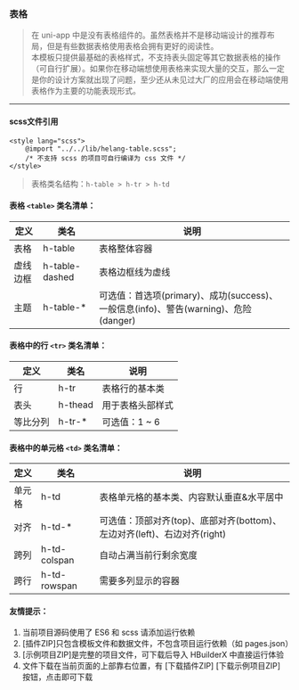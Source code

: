 ### 表格

> 在 uni-app 中是没有表格组件的。虽然表格并不是移动端设计的推荐布局，但是有些数据表格使用表格会拥有更好的阅读性。<br/>本模板只提供最基础的表格样式，不支持表头固定等其它数据表格的操作（可自行扩展）。如果你在移动端想使用表格来实现大量的交互，那么一定是你的设计方案就出现了问题，至少还从未见过大厂的应用会在移动端使用表格作为主要的功能表现形式。

---

#### scss文件引用
```
<style lang="scss">
    @import "../../lib/helang-table.scss";
    /* 不支持 scss 的项目可自行编译为 css 文件 */
</style>
```


> 表格类名结构：<code>h-table &gt; h-tr &gt; h-td </code>


#### 表格 <code>&lt;table&gt;</code> 类名清单：
定义 | 类名 | 说明
-|-|-
表格 | h-table | 表格整体容器
虚线边框 | h-table-dashed | 表格边框线为虚线
主题 | h-table-* | 可选值：首选项(primary)、成功(success)、一般信息(info)、警告(warning)、危险(danger)


#### 表格中的行 <code>&lt;tr&gt;</code> 类名清单：
定义 | 类名 | 说明
-|-|-
行 | h-tr | 表格行的基本类
表头 | h-thead | 用于表格头部样式
等比分列 | h-tr-* | 可选值：1 ~ 6


#### 表格中的单元格 <code>&lt;td&gt;</code> 类名清单：
定义 | 类名 | 说明
-|-|-
单元格 | h-td | 表格单元格的基本类、内容默认垂直&水平居中
对齐 | h-td-* | 可选值：顶部对齐(top)、底部对齐(bottom)、左边对齐(left)、右边对齐(right)
跨列 | h-td-colspan | 自动占满当前行剩余宽度
跨行 | h-td-rowspan | 需要多列显示的容器



#### 友情提示：

1. 当前项目源码使用了 ES6 和 scss 请添加运行依赖
2. [插件ZIP]只包含模板文件和数据文件，不包含项目运行依赖（如 pages.json）
3. [示例项目ZIP]是完整的项目文件，可下载后导入 HBuilderX 中直接运行体验
4. 文件下载在当前页面的上部靠右位置，有 [下载插件ZIP] [下载示例项目ZIP] 按钮，点击即可下载